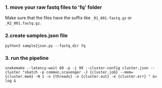 ### 1. move your raw fastq files to 'fq' folder

Make sure that the files have the suffix like `_R1_001.fastq.gz`  or `_R2_001.fastq.gz`.

### 2.create samples.json file

`python3 sample2json.py --fastq_dir fq`

### 3. run the pipeline

`snakemake --latency-wait 60 -p -j 99 --cluster-config cluster.json --cluster "sbatch -p common,scavenger -J {cluster.job} --mem={cluster.mem} -N 1 -n {threads} -o {cluster.out} -e {cluster.err} " &> log &`
